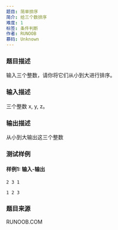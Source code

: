 ```yaml
---
题目: 简单排序
简介: 给三个数排序
难度: 1
标签: 条件判断
作者: RUNOOB
慕码: Unknown
---
```


### 题目描述

输入三个整数，请你将它们从小到大进行排序。

### 输入描述

三个整数 x, y, z。

### 输出描述

从小到大输出这三个整数

### 测试样例

#### 样例1: 输入-输出

```
2 3 1
```

```
1 2 3
```

### 题目来源

RUNOOB.COM